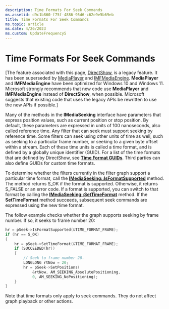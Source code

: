 ```yaml
---
description: Time Formats For Seek Commands
ms.assetid: d9c1b860-f75f-4886-95d6-c62e9e5b69eb
title: Time Formats For Seek Commands
ms.topic: article
ms.date: 4/26/2023
ms.custom: UpdateFrequency5
---
```


# Time Formats For Seek Commands

\[The feature associated with this page, [DirectShow](/windows/win32/directshow/directshow), is a legacy feature. It has been superseded by [MediaPlayer](/uwp/api/Windows.Media.Playback.MediaPlayer) and [IMFMediaEngine](/windows/win32/api/mfmediaengine/nn-mfmediaengine-imfmediaengine). **MediaPlayer** and **IMFMediaEngine** have been optimized for Windows 10 and Windows 11. Microsoft strongly recommends that new code use **MediaPlayer** and **IMFMediaEngine** instead of **DirectShow**, when possible. Microsoft suggests that existing code that uses the legacy APIs be rewritten to use the new APIs if possible.\]

Many of the methods in the **IMediaSeeking** interface have parameters that express position values, such as current position or stop position. By default, these parameters are expressed in units of 100 nanoseconds, also called reference time. Any filter that can seek must support seeking by reference time. Some filters can seek using other units of time as well, such as seeking to a particular frame number, or seeking to a given byte offset within a stream. Each of these time units is called a time format, and is defined by a globally unique identifier (GUID). For a list of the time formats that are defined by DirectShow, see [**Time Format GUIDs**](time-format-guids.md). Third parties can also define GUIDs for custom time formats.

To determine whether the filters currently in the filter graph support a particular time format, call the [**IMediaSeeking::IsFormatSupported**](/windows/desktop/api/Strmif/nf-strmif-imediaseeking-isformatsupported) method. The method returns S\_OK if the format is supported. Otherwise, it returns S\_FALSE or an error code. If a format is supported, you can switch to that format by calling the [**IMediaSeeking::SetTimeFormat**](/windows/desktop/api/Strmif/nf-strmif-imediaseeking-settimeformat) method. If the **SetTimeFormat** method succeeds, subsequent seek commands are expressed using the new time format.

The follow example checks whether the graph supports seeking by frame number. If so, it seeks to frame number 20:


```C++
hr = pSeek->IsFormatSupported(&TIME_FORMAT_FRAME);
if (hr == S_OK)
{
    hr = pSeek->SetTimeFormat(&TIME_FORMAT_FRAME);
    if (SUCCEEDED(hr))
    {
        // Seek to frame number 20.
        LONGLONG rtNow = 20;
        hr = pSeek->SetPositions(
            &rtNow, AM_SEEKING_AbsolutePositioning, 
            0, AM_SEEKING_NoPositioning);
    }
}
```



Note that time formats only apply to seek commands. They do not affect graph playback or other actions.

 

 



